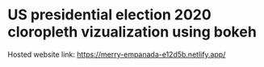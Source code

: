 # US presidential election 2020 cloropleth vizualization using bokeh

 Hosted website link: https://merry-empanada-e12d5b.netlify.app/